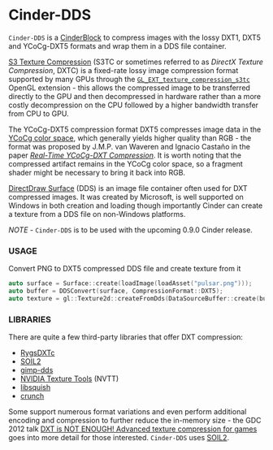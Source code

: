 # Cinder-DDS
`Cinder-DDS` is a [CinderBlock](http://libcinder.org/docs/welcome/CinderBlocks.html) to compress images with the lossy DXT1, DXT5 and YCoCg-DXT5 formats and wrap them in a DDS file container.

[S3 Texture Compression](http://en.wikipedia.org/wiki/S3_Texture_Compression) (S3TC or sometimes referred to as _DirectX Texture Compression_, DXTC) is a fixed-rate lossy image compression format supported by many GPUs through the [`GL_EXT_texture_compression_s3tc`](https://www.opengl.org/registry/specs/EXT/texture_compression_s3tc.txt) OpenGL extension - this allows the compressed image to be transferred directly to the GPU and then decompressed in hardware rather than a more costly decompression on the CPU followed by a higher bandwidth transfer from CPU to GPU.

The YCoCg-DXT5 compression format DXT5 compresses image data in the [YCoCg color space](http://en.wikipedia.org/wiki/YCgCo), which generally yields higher quality than RGB - the format was proposed by J.M.P. van Waveren and Ignacio Castaño in the paper [_Real-Time YCoCg-DXT Compression_](http://www.nvidia.com/object/real-time-ycocg-dxt-compression.html). It is worth noting that the compressed artifact remains in the YCoCg color space, so a fragment shader might be necessary to bring it back into RGB.

[DirectDraw Surface](http://en.wikipedia.org/wiki/DirectDraw_Surface) (DDS) is an image file container often used for DXT compressed images. It was created by Microsoft, is well supported on Windows in both creation and loading though importantly Cinder can create a texture from a DDS file on non-Windows platforms.

*NOTE* - `Cinder-DDS` is to be used with the upcoming 0.9.0 Cinder release.

### USAGE
Convert PNG to DXT5 compressed DDS file and create texture from it
```C++
auto surface = Surface::create(loadImage(loadAsset("pulsar.png")));
auto buffer = DDSConvert(surface, CompressionFormat::DXT5);
auto texture = gl::Texture2d::createFromDds(DataSourceBuffer::create(buffer));
```

### LIBRARIES
There are quite a few third-party libraries that offer DXT compression:
- [RygsDXTc](https://github.com/Cyan4973/RygsDXTc)
- [SOIL2](https://bitbucket.org/SpartanJ/soil2)
- [gimp-dds](https://code.google.com/p/gimp-dds/)
- [NVIDIA Texture Tools](https://code.google.com/p/nvidia-texture-tools/) (NVTT)
- [libsquish](https://code.google.com/p/libsquish/)
- [crunch](https://code.google.com/p/crunch/)

Some support numerous format variations and even perform additional encoding and compression to further reduce the in-memory size - the GDC 2012 talk [DXT is NOT ENOUGH! Advanced texture compression for games](https://www.youtube.com/watch?v=7bJ-D1xXEeg) goes into more detail for those interested. `Cinder-DDS` uses [SOIL2](https://bitbucket.org/SpartanJ/soil2).
